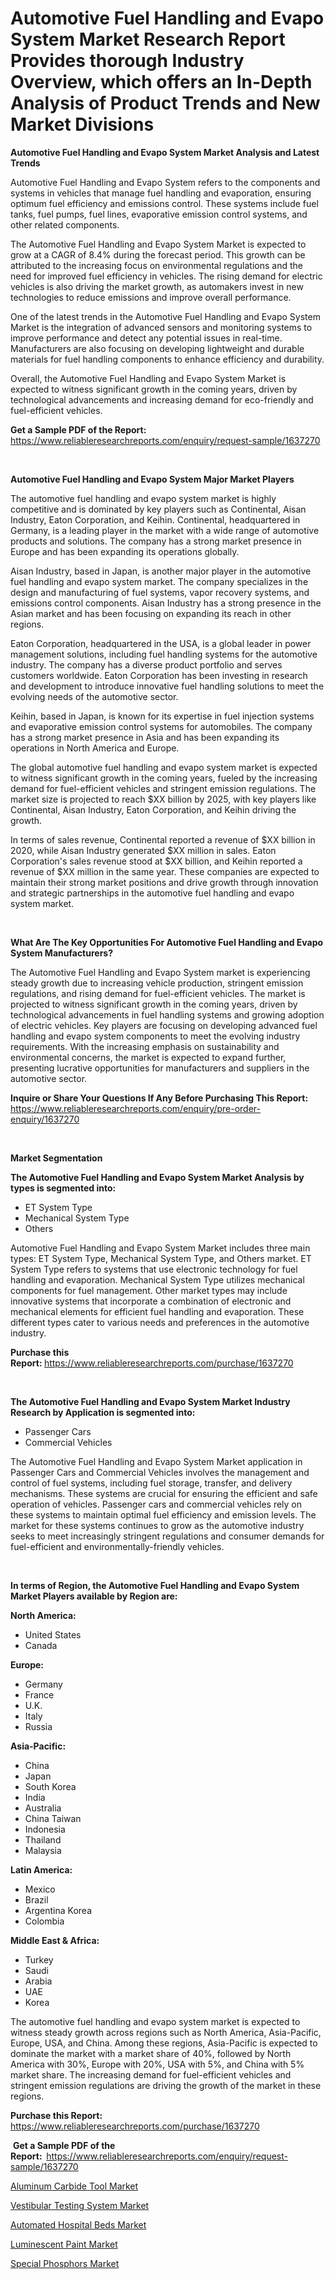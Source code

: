 <p><h1>Automotive Fuel Handling and Evapo System Market Research Report Provides thorough Industry Overview, which offers an In-Depth Analysis of Product Trends and New Market Divisions</h1></p><p><strong>Automotive Fuel Handling and Evapo System Market Analysis and Latest Trends</strong></p>
<p><p>Automotive Fuel Handling and Evapo System refers to the components and systems in vehicles that manage fuel handling and evaporation, ensuring optimum fuel efficiency and emissions control. These systems include fuel tanks, fuel pumps, fuel lines, evaporative emission control systems, and other related components.</p><p>The Automotive Fuel Handling and Evapo System Market is expected to grow at a CAGR of 8.4% during the forecast period. This growth can be attributed to the increasing focus on environmental regulations and the need for improved fuel efficiency in vehicles. The rising demand for electric vehicles is also driving the market growth, as automakers invest in new technologies to reduce emissions and improve overall performance.</p><p>One of the latest trends in the Automotive Fuel Handling and Evapo System Market is the integration of advanced sensors and monitoring systems to improve performance and detect any potential issues in real-time. Manufacturers are also focusing on developing lightweight and durable materials for fuel handling components to enhance efficiency and durability.</p><p>Overall, the Automotive Fuel Handling and Evapo System Market is expected to witness significant growth in the coming years, driven by technological advancements and increasing demand for eco-friendly and fuel-efficient vehicles.</p></p>
<p><strong>Get a Sample PDF of the Report:&nbsp;</strong> <a href="https://www.reliableresearchreports.com/enquiry/request-sample/1637270">https://www.reliableresearchreports.com/enquiry/request-sample/1637270</a></p>
<p>&nbsp;</p>
<p><strong>Automotive Fuel Handling and Evapo System Major Market Players</strong></p>
<p><p>The automotive fuel handling and evapo system market is highly competitive and is dominated by key players such as Continental, Aisan Industry, Eaton Corporation, and Keihin. Continental, headquartered in Germany, is a leading player in the market with a wide range of automotive products and solutions. The company has a strong market presence in Europe and has been expanding its operations globally.</p><p>Aisan Industry, based in Japan, is another major player in the automotive fuel handling and evapo system market. The company specializes in the design and manufacturing of fuel systems, vapor recovery systems, and emissions control components. Aisan Industry has a strong presence in the Asian market and has been focusing on expanding its reach in other regions.</p><p>Eaton Corporation, headquartered in the USA, is a global leader in power management solutions, including fuel handling systems for the automotive industry. The company has a diverse product portfolio and serves customers worldwide. Eaton Corporation has been investing in research and development to introduce innovative fuel handling solutions to meet the evolving needs of the automotive sector.</p><p>Keihin, based in Japan, is known for its expertise in fuel injection systems and evaporative emission control systems for automobiles. The company has a strong market presence in Asia and has been expanding its operations in North America and Europe.</p><p>The global automotive fuel handling and evapo system market is expected to witness significant growth in the coming years, fueled by the increasing demand for fuel-efficient vehicles and stringent emission regulations. The market size is projected to reach $XX billion by 2025, with key players like Continental, Aisan Industry, Eaton Corporation, and Keihin driving the growth.</p><p>In terms of sales revenue, Continental reported a revenue of $XX billion in 2020, while Aisan Industry generated $XX million in sales. Eaton Corporation's sales revenue stood at $XX billion, and Keihin reported a revenue of $XX million in the same year. These companies are expected to maintain their strong market positions and drive growth through innovation and strategic partnerships in the automotive fuel handling and evapo system market.</p></p>
<p>&nbsp;</p>
<p><strong>What Are The Key Opportunities For Automotive Fuel Handling and Evapo System Manufacturers?</strong></p>
<p><p>The Automotive Fuel Handling and Evapo System market is experiencing steady growth due to increasing vehicle production, stringent emission regulations, and rising demand for fuel-efficient vehicles. The market is projected to witness significant growth in the coming years, driven by technological advancements in fuel handling systems and growing adoption of electric vehicles. Key players are focusing on developing advanced fuel handling and evapo system components to meet the evolving industry requirements. With the increasing emphasis on sustainability and environmental concerns, the market is expected to expand further, presenting lucrative opportunities for manufacturers and suppliers in the automotive sector.</p></p>
<p><strong>Inquire or Share Your Questions If Any Before Purchasing This Report:</strong> <a href="https://www.reliableresearchreports.com/enquiry/pre-order-enquiry/1637270">https://www.reliableresearchreports.com/enquiry/pre-order-enquiry/1637270</a></p>
<p>&nbsp;</p>
<p><strong>Market Segmentation</strong></p>
<p><strong>The Automotive Fuel Handling and Evapo System Market Analysis by types is segmented into:</strong></p>
<p><ul><li>ET System Type</li><li>Mechanical System Type</li><li>Others</li></ul></p>
<p><p>Automotive Fuel Handling and Evapo System Market includes three main types: ET System Type, Mechanical System Type, and Others market. ET System Type refers to systems that use electronic technology for fuel handling and evaporation. Mechanical System Type utilizes mechanical components for fuel management. Other market types may include innovative systems that incorporate a combination of electronic and mechanical elements for efficient fuel handling and evaporation. These different types cater to various needs and preferences in the automotive industry.</p></p>
<p><strong>Purchase this Report:&nbsp;</strong><a href="https://www.reliableresearchreports.com/purchase/1637270">https://www.reliableresearchreports.com/purchase/1637270</a></p>
<p>&nbsp;</p>
<p><strong>The Automotive Fuel Handling and Evapo System Market Industry Research by Application is segmented into:</strong></p>
<p><ul><li>Passenger Cars</li><li>Commercial Vehicles</li></ul></p>
<p><p>The Automotive Fuel Handling and Evapo System Market application in Passenger Cars and Commercial Vehicles involves the management and control of fuel systems, including fuel storage, transfer, and delivery mechanisms. These systems are crucial for ensuring the efficient and safe operation of vehicles. Passenger cars and commercial vehicles rely on these systems to maintain optimal fuel efficiency and emission levels. The market for these systems continues to grow as the automotive industry seeks to meet increasingly stringent regulations and consumer demands for fuel-efficient and environmentally-friendly vehicles.</p></p>
<p>&nbsp;</p>
<p><strong>In terms of Region, the Automotive Fuel Handling and Evapo System Market Players available by Region are:</strong></p>
<p>
    <p> <strong> North America: </strong>
        <ul>
            <li>United States</li>
            <li>Canada</li>
        </ul>
        </p> 
    <p> <strong> Europe: </strong>
        <ul>
            <li>Germany</li>
            <li>France</li>
            <li>U.K.</li>
            <li>Italy</li>
            <li>Russia</li>
        </ul>
        </p> 
    <p> <strong> Asia-Pacific: </strong>
        <ul>
            <li>China</li>
            <li>Japan</li>
            <li>South Korea</li>
            <li>India</li>
            <li>Australia</li>
            <li>China Taiwan</li>
            <li>Indonesia</li>
            <li>Thailand</li>
            <li>Malaysia</li>
        </ul>
        </p> 
    <p> <strong> Latin America: </strong>
        <ul>
            <li>Mexico</li>
            <li>Brazil</li>
            <li>Argentina Korea</li>
            <li>Colombia</li>
        </ul>
        </p> 
    <p> <strong> Middle East & Africa: </strong>
        <ul>
            <li>Turkey</li>
            <li>Saudi</li>
            <li>Arabia</li>
            <li>UAE</li>
            <li>Korea</li>
        </ul>
    </p>
    </p>
<p><p>The automotive fuel handling and evapo system market is expected to witness steady growth across regions such as North America, Asia-Pacific, Europe, USA, and China. Among these regions, Asia-Pacific is expected to dominate the market with a market share of 40%, followed by North America with 30%, Europe with 20%, USA with 5%, and China with 5% market share. The increasing demand for fuel-efficient vehicles and stringent emission regulations are driving the growth of the market in these regions.</p></p>
<p><strong>Purchase this Report: </strong><a href="https://www.reliableresearchreports.com/purchase/1637270">https://www.reliableresearchreports.com/purchase/1637270</a></p>
<p>&nbsp;<strong>Get a Sample PDF of the Report:&nbsp;&nbsp;</strong><a href="https://www.reliableresearchreports.com/enquiry/request-sample/1637270">https://www.reliableresearchreports.com/enquiry/request-sample/1637270</a></p>
<p><strong></strong></p>
<p><p><a href="https://github.com/jodemen/Market-Research-Report-List-1/blob/main/aluminum-carbide-tool-market.md">Aluminum Carbide Tool Market</a></p><p><a href="https://medium.com/@katherineshort5445/vestibular-testing-system-market-analysis-its-cagr-market-segmentation-and-global-industry-3f26a559f4ad">Vestibular Testing System Market</a></p><p><a href="https://medium.com/@emmyrolfson8689/automated-hospital-beds-market-outlook-industry-overview-and-forecast-2024-to-2031-0a98a0d60407">Automated Hospital Beds Market</a></p><p><a href="https://issuu.com/reportprime-2/docs/luminescent-paint-market-size-2030.pptx">Luminescent Paint Market</a></p><p><a href="https://issuu.com/reportprime-2/docs/special-phosphors-market-size-2030.pptx">Special Phosphors Market</a></p></p>